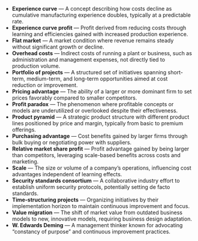 - **Experience curve** — A concept describing how costs decline as cumulative manufacturing experience doubles, typically at a predictable rate.  
- **Experience curve profit** — Profit derived from reducing costs through learning and efficiencies gained with increased production experience.  
- **Flat market** — A market condition where revenue remains steady without significant growth or decline.  
- **Overhead costs** — Indirect costs of running a plant or business, such as administration and management expenses, not directly tied to production volume.  
- **Portfolio of projects** — A structured set of initiatives spanning short-term, medium-term, and long-term opportunities aimed at cost reduction or improvement.  
- **Pricing advantage** — The ability of a larger or more dominant firm to set prices favorably compared to smaller competitors.  
- **Profit paradox** — The phenomenon where profitable concepts or models are underutilized or overlooked despite their effectiveness.  
- **Product pyramid** — A strategic product structure with different product lines positioned by price and margin, typically from basic to premium offerings.  
- **Purchasing advantage** — Cost benefits gained by larger firms through bulk buying or negotiating power with suppliers.  
- **Relative market share profit** — Profit advantage gained by being larger than competitors, leveraging scale-based benefits across costs and marketing.  
- **Scale** — The size or volume of a company’s operations, influencing cost advantages independent of learning effects.  
- **Security standards consortium** — A collaborative industry effort to establish uniform security protocols, potentially setting de facto standards.  
- **Time-structuring projects** — Organizing initiatives by their implementation horizon to maintain continuous improvement and focus.  
- **Value migration** — The shift of market value from outdated business models to new, innovative models, requiring business design adaptation.  
- **W. Edwards Deming** — A management thinker known for advocating “constancy of purpose” and continuous improvement practices.
